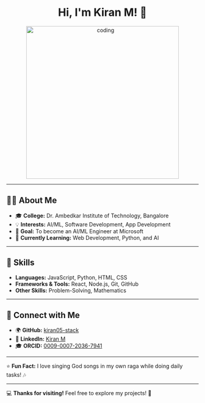 <h1 align="center">Hi, I'm Kiran M! 👋</h1>
<p align="center">
  <img width="400" src="https://media2.giphy.com/media/v1.Y2lkPTc5MGI3NjExYzI4aDQ0c2QxbzhiMnRvdmRjZnR3YXIxeDllczczb3JpMWtrbWlpYyZlcD12MV9pbnRlcm5hbF9naWZfYnlfaWQmY3Q9Zw/Y4ak9Ki2GZCbJxAnJD/giphy.gif" alt="coding">
</p>

---

## 👨‍💻 About Me  
- 🎓 **College:** Dr. Ambedkar Institute of Technology, Bangalore  
- 💡 **Interests:** AI/ML, Software Development, App Development  
- 🎯 **Goal:** To become an AI/ML Engineer at Microsoft  
- 🌱 **Currently Learning:** Web Development, Python, and AI  

---

## 🚀 Skills  
- **Languages:** JavaScript, Python, HTML, CSS  
- **Frameworks & Tools:** React, Node.js, Git, GitHub  
- **Other Skills:** Problem-Solving, Mathematics  

---

## 🔗 Connect with Me  
- 🌍 **GitHub:** [kiran05-stack](https://github.com/kiran05-stack)  
- 💼 **LinkedIn:** [Kiran M](https://www.linkedin.com/in/kiran-m-ab5454333/)  
- 🎓 **ORCID:** [0009-0007-2036-7941](https://orcid.org/0009-0007-2036-7941)  

---

⭐ **Fun Fact:** I love singing God songs in my own raga while doing daily tasks! 🎶  

---

💻 **Thanks for visiting!** Feel free to explore my projects! 🚀

